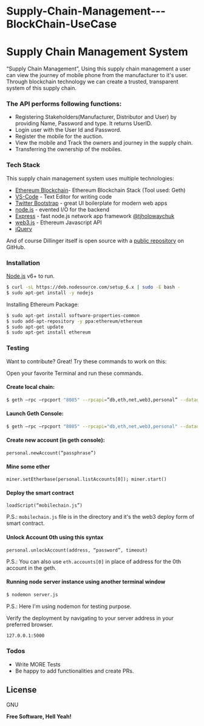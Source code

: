 # Supply-Chain-Management---BlockChain-UseCase
# Supply Chain Management System

“Supply Chain Management”, Using this supply chain management a user can view the journey of mobile phone from the manufacturer to it's user. Through blockchain technology we can create a trusted, transparent system of this supply chain.

### The API performs following functions: 

  - Registering Stakeholders(Manufacturer, Distributor and User) by providing Name, Password and type. It returns UserID.
  - Login user with the User Id and Password.
  - Register the mobile for the auction.
  - View the mobile and Track the owners and journey in the supply chain. 
  - Transferring the ownership of the mobiles.



### Tech Stack

This supply chain management system uses multiple technologies:

* [Ethereum Blockchain](https://geth.ethereum.org/downloads/)- Ethereum Blockchain Stack (Tool used: Geth) 
* [VS-Code](https://code.visualstudio.com/) - Text Editor for writing code
* [Twitter Bootstrap] - great UI boilerplate for modern web apps
* [node.js] - evented I/O for the backend
* [Express] - fast node.js network app framework [@tjholowaychuk]
* [web3.js](https://web3js.readthedocs.io/en/1.0/getting-started.html) - Ethereum Javascript API
* [jQuery] 

And of course Dillinger itself is open source with a [public repository][dill]
 on GitHub.

### Installation

[Node.js](https://nodejs.org/) v6+ to run.
```sh
$ curl -sL https://deb.nodesource.com/setup_6.x | sudo -E bash -
$ sudo apt-get install -y nodejs
```
Installing Ethereum Package:

```sh
$ sudo apt-get install software-properties-common
$ sudo add-apt-repository -y ppa:ethereum/ethereum
$ sudo apt-get update
$ sudo apt-get install ethereum
```

### Testing 

Want to contribute? Great!
Try these commands to work on this: 

Open your favorite Terminal and run these commands.

#### Create local chain:

```sh
$ geth –rpc –rpcport "8085" --rpcapi=”db,eth,net,web3,personal” --datadir data –networkid 123 –nodiscover –maxpeers 0 init genesis.json
```
#### Launch Geth Console:

```sh
$ geth –rpc –rpcport "8085" --rpcapi="db,eth,net,web3,personal" --datadir data –networkid 123 –nodiscover –maxpeers 0 console
```

#### Create new account (in geth console):
```
personal.newAccount(“passphrase”)
```
#### Mine some ether
```
miner.setEtherbase(personal.listAccounts[0]); miner.start()
```
#### Deploy the smart contract
```
loadScript(“mobilechain.js”)
```
P.S.: `mobilechain.js` file is in the directory and it's the web3 deploy form of smart contract.
#### Unlock Account 0th using this syntax
```
personal.unlockAccount(address, “password”, timeout)
```
P.S.: You can also use `eth.accounts[0]` in place of address for the 0th account in the geth.

#### Running node server instance using another terminal window
```sh
$ nodemon server.js
```
P.S.: Here I'm using nodemon for testing purpose.

Verify the deployment by navigating to your server address in your preferred browser.

```sh
127.0.0.1:5000
```

### Todos

 - Write MORE Tests
 - Be happy to add functionalities and create PRs.

License
----

GNU


**Free Software, Hell Yeah!**

[//]: # (These are reference links used in the body of this note and get stripped out when the markdown processor does its job. There is no need to format nicely because it shouldn't be seen. Thanks SO - http://stackoverflow.com/questions/4823468/store-comments-in-markdown-syntax)


   [dill]: <https://github.com/joemccann/dillinger>
   [git-repo-url]: <https://github.com/joemccann/dillinger.git>
   [john gruber]: <http://daringfireball.net>
   [df1]: <http://daringfireball.net/projects/markdown/>
   [markdown-it]: <https://github.com/markdown-it/markdown-it>
   [Ace Editor]: <http://ace.ajax.org>
   [node.js]: <http://nodejs.org>
   [Twitter Bootstrap]: <http://twitter.github.com/bootstrap/>
   [jQuery]: <http://jquery.com>
   [@tjholowaychuk]: <http://twitter.com/tjholowaychuk>
   [express]: <http://expressjs.com>
   [AngularJS]: <http://angularjs.org>
   [Gulp]: <http://gulpjs.com>

   [PlDb]: <https://github.com/joemccann/dillinger/tree/master/plugins/dropbox/README.md>
   [PlGh]: <https://github.com/joemccann/dillinger/tree/master/plugins/github/README.md>
   [PlGd]: <https://github.com/joemccann/dillinger/tree/master/plugins/googledrive/README.md>
   [PlOd]: <https://github.com/joemccann/dillinger/tree/master/plugins/onedrive/README.md>
   [PlMe]: <https://github.com/joemccann/dillinger/tree/master/plugins/medium/README.md>
   [PlGa]: <https://github.com/RahulHP/dillinger/blob/master/plugins/googleanalytics/README.md>
